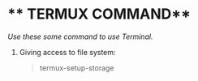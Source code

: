 # ** TERMUX COMMAND**
*Use these some command to use Terminal.*
1. Giving access to file system:
    > termux-setup-storage